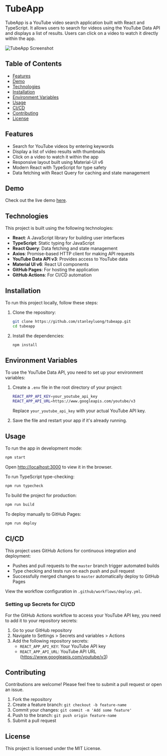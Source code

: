 # TubeApp

TubeApp is a YouTube video search application built with React and TypeScript. It allows users to search for videos using the YouTube Data API and displays a list of results. Users can click on a video to watch it directly within the app.

![TubeApp Screenshot](https://via.placeholder.com/800x450.png?text=TubeApp+Screenshot)

## Table of Contents

- [Features](#features)
- [Demo](#demo)
- [Technologies](#technologies)
- [Installation](#installation)
- [Environment Variables](#environment-variables)
- [Usage](#usage)
- [CI/CD](#cicd)
- [Contributing](#contributing)
- [License](#license)

## Features

- Search for YouTube videos by entering keywords
- Display a list of video results with thumbnails
- Click on a video to watch it within the app
- Responsive layout built using Material-UI v6
- Modern React with TypeScript for type safety
- Data fetching with React Query for caching and state management

## Demo

Check out the live demo [here](http://stanleyluong.github.io/tubeapp).

## Technologies

This project is built using the following technologies:

- **React**: A JavaScript library for building user interfaces
- **TypeScript**: Static typing for JavaScript
- **React Query**: Data fetching and state management
- **Axios**: Promise-based HTTP client for making API requests
- **YouTube Data API v3**: Provides access to YouTube data
- **Material UI v6**: React UI components
- **GitHub Pages**: For hosting the application
- **GitHub Actions**: For CI/CD automation

## Installation

To run this project locally, follow these steps:

1. Clone the repository:

   ```bash
   git clone https://github.com/stanleyluong/tubeapp.git
   cd tubeapp
   ```

2. Install the dependencies:

   ```bash
   npm install
   ```

## Environment Variables

To use the YouTube Data API, you need to set up your environment variables:

1. Create a `.env` file in the root directory of your project:

   ```bash
   REACT_APP_API_KEY=your_youtube_api_key
   REACT_APP_API_URL=https://www.googleapis.com/youtube/v3
   ```

   Replace `your_youtube_api_key` with your actual YouTube API key.

2. Save the file and restart your app if it's already running.

## Usage

To run the app in development mode:

```bash
npm start
```

Open [http://localhost:3000](http://localhost:3000) to view it in the browser.

To run TypeScript type-checking:

```bash
npm run typecheck
```

To build the project for production:

```bash
npm run build
```

To deploy manually to GitHub Pages:

```bash
npm run deploy
```

## CI/CD

This project uses GitHub Actions for continuous integration and deployment:

- Pushes and pull requests to the `master` branch trigger automated builds
- Type checking and tests run on each push and pull request
- Successfully merged changes to `master` automatically deploy to GitHub Pages

View the workflow configuration in `.github/workflows/deploy.yml`.

### Setting up Secrets for CI/CD

For the GitHub Actions workflow to access your YouTube API key, you need to add it to your repository secrets:

1. Go to your GitHub repository
2. Navigate to Settings > Secrets and variables > Actions
3. Add the following repository secrets:
   - `REACT_APP_API_KEY`: Your YouTube API key
   - `REACT_APP_API_URL`: YouTube API URL (https://www.googleapis.com/youtube/v3)

## Contributing

Contributions are welcome! Please feel free to submit a pull request or open an issue.

1. Fork the repository
2. Create a feature branch: `git checkout -b feature-name`
3. Commit your changes: `git commit -m 'Add some feature'`
4. Push to the branch: `git push origin feature-name`
5. Submit a pull request

## License

This project is licensed under the MIT License.